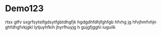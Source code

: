 # Demo123
rtsx gtfv sxgrfsytstfgdsytfgbtdhgfjk
hgdgdhfdhjfghfgb
hfvhg 
jg hfvjhmfvhjn
 ghfdhgfvkjgkl
 lytjuyhfkih
 jhyrfhuyjg h
 gujgfjgghi
 iuguilk
